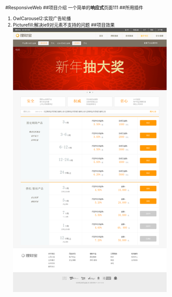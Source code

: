 #ResponsiveWeb
##项目介绍
一个简单的**响应式**页面111
##所用插件
1.  OwlCarousel2:实现广告轮播
2.  Picturefill:解决ie9对<picture>元素不支持的问题
##项目效果
![Alt text](/src/img/ResponsiveWeb-l.png)

